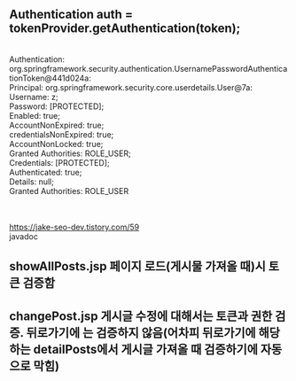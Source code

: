 ## Authentication auth = tokenProvider.getAuthentication(token);
<br>
Authentication: 
<br>
org.springframework.security.authentication.UsernamePasswordAuthenticationToken@441d024a: 
<br>
Principal: org.springframework.security.core.userdetails.User@7a: 
<br>
Username: z; 
<br>
Password: [PROTECTED]; 
<br>
Enabled: true; 
<br>
AccountNonExpired: true; 
<br>
credentialsNonExpired: true; 
<br>
AccountNonLocked: true; 
<br>
Granted Authorities: ROLE_USER; 
<br>
Credentials: [PROTECTED]; 
<br>
Authenticated: true; 
<br>
Details: null; 
<br>
Granted Authorities: ROLE_USER

<br><br>
https://jake-seo-dev.tistory.com/59
<br>
javadoc





## showAllPosts.jsp 페이지 로드(게시물 가져올 때)시 토큰 검증함
## changePost.jsp 게시글 수정에 대해서는 토큰과 권한 검증. 뒤로가기에 는 검증하지 않음(어차피 뒤로가기에 해당하는 detailPosts에서 게시글 가져올 때 검증하기에 자동으로 막힘)
